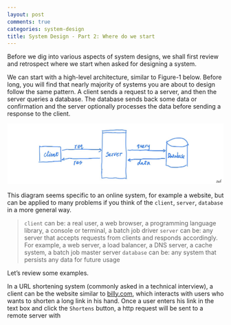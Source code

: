 ```yaml
---
layout: post
comments: true
categories: system-design
title: System Design - Part 2: Where do we start
---
```

Before we dig into various aspects of system designs, we shall first review and retrospect where we start when asked for designing a system. 

We can start with a high-level architecture, similar to Figure-1 below. Before long, you will find that nearly majority of systems you are about to design follow the same pattern. A client sends a request to a server, and then the server queries a database. The database sends back some data or confirmation and the server optionally processes the data before sending a response to the client. 

![A Simple System Design to Start](assets/5DE69707-4217-43FB-A7DF-C9ED96E0A99E.jpeg)

This diagram seems specific to an online system, for example a website, but can be applied to many problems if you think of the `client`, `server`, `database` in a more general way. 

> `client` can be: a real user, a web browser, a programming language library, a console or terminal, a batch job driver
> `server` can be: any server that accepts requests from clients and responds accordingly. For example, a web server, a load balancer, a DNS server, a cache system, a batch job master server
> `database` can be: any system that persists any data for future usage

Let’s review some examples.

In a URL shortening system (commonly asked in a technical interview), a client can be the website similar to [billy.com](https://billy.com), which interacts with users who wants to shorten a long link in his hand. Once a user enters his link in the text box and click the `Shortens` button, a http request will be sent to a remote server with 
<!--stackedit_data:
eyJoaXN0b3J5IjpbMjEyNDA1ODcyOSwtNjIyNzg1ODIyLDIwNT
M2Njk0MjksNTE2NzI3NjA1LC00NDc1MDAyMTIsLTEwODU4MjYx
NSwtMTA4NTgyNjE1LC02ODU5MjQ2MzddfQ==
-->